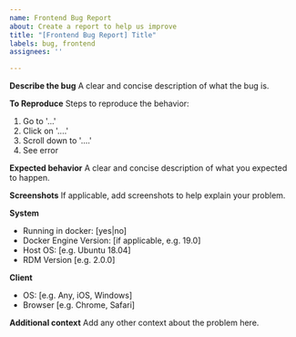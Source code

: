 ```yaml
---
name: Frontend Bug Report
about: Create a report to help us improve
title: "[Frontend Bug Report] Title"
labels: bug, frontend
assignees: ''

---
```


**Describe the bug**
A clear and concise description of what the bug is.

**To Reproduce**
Steps to reproduce the behavior:
1. Go to '...'
2. Click on '....'
3. Scroll down to '....'
4. See error

**Expected behavior**
A clear and concise description of what you expected to happen.

**Screenshots**
If applicable, add screenshots to help explain your problem.

**System**
 - Running in docker: [yes|no]
 - Docker Engine Version: [if applicable, e.g. 19.0]
 - Host OS: [e.g. Ubuntu 18.04] 
 - RDM Version [e.g. 2.0.0]

**Client**
 - OS: [e.g. Any, iOS, Windows]
 - Browser [e.g. Chrome, Safari]

**Additional context**
Add any other context about the problem here.
